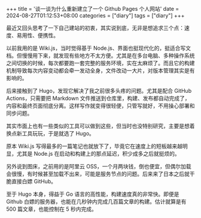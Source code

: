 +++
title = '谈一谈为什么重新建立了一个 Github Pages 个人网站'
date = 2024-08-27T01:12:53+08:00
categories = ["diary"]
tags = ["diary"]
+++


最近又回头思考了一下自己建站的初衷，其实说到底，无非是想追求三个点：速度、易用性、便携性。

以前我用的是 Wiki.js，当时觉得基于 Node.js、界面也挺现代化的，挺适合写文档。但慢慢用下来，就发现有些地方不太方便。尤其是在多台电脑、多种操作系统之间切换的时候，每次都要跑一套完整的服务环境，实在太麻烦了。而且它的构建机制导致每次内容变动都会牵一发动全身，文件改动一大片，对版本管理其实是有影响的。

后来接触到了 Hugo，发现它解决了我之前很多头疼的问题。尤其是配合 GitHub Actions，只需要把 Markdown 文件推送到仓库里，构建、发布都自动完成了，内容和最终页面彻底分离。这样写作就变得很轻便，只管写就好，不用操心部署和同步问题。

其实市面上也有一些类似的工具可以做到这些，但当时也没特别研究，主要是想着换点新工具玩玩，于是就选了 Hugo。

原本 Wiki.js 写得最多的一篇笔记也就放下了，毕竟它在速度上的短板越来越明显，尤其是 Node.js 在启动和构建上的那点延迟，积少成多之后就挺烦的。

另外说到图床，之前用的是阿里云 OSS，一个月两块钱，倒也便宜，但偶尔加载会很慢，有时候甚至加载不出来，可能是服务节点的问题。后来来了日本之后就干脆直接白嫖 GitHub。

至于 Hugo 本身，得益于 Go 语言的高性能，构建速度真的非常快。即便是 Github 白嫖的服务器，也能在几秒钟内完成几百篇文章的构建。估计就算是有 500 篇文章，也能控制在 5 秒内完成。
